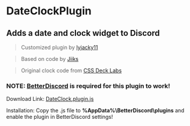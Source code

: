 # DateClockPlugin
## Adds a date and clock widget to Discord
> Customized plugin by [lyjacky11](https://github.com/lyjacky11/)

> Based on code by [Jiiks](https://github.com/Jiiks/BetterDiscordApp/blob/master/Plugins/clock.plugin.js)

> Original clock code from [CSS Deck Labs](http://cssdeck.com/labs/minimal-css3-digital-clock)

### NOTE: [BetterDiscord](https://betterdiscord.net/home/) is required for this plugin to work!

Download Link: [DateClock.plugin.js](https://github.com/lyjacky11/DateClockPlugin/raw/master/DateClock.plugin.js)

Installation: Copy the .js file to **%AppData%\BetterDiscord\plugins** and enable the plugin in BetterDiscord settings!
